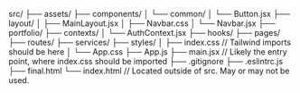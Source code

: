 src/
├── assets/
├── components/
│   └── common/
│       └── Button.jsx
├── layout/
│   ├── MainLayout.jsx
│   ├── Navbar.css
│   └── Navbar.jsx
├── portfolio/
├── contexts/
│   └── AuthContext.jsx
├── hooks/
├── pages/
├── routes/
├── services/
├── styles/
│   ├── index.css  // Tailwind imports should be here
│   └── App.css
├── App.js
├── main.jsx  // Likely the entry point, where index.css should be imported
├── .gitignore
├── .eslintrc.js
├── final.html
└── index.html   // Located outside of src.  May or may not be used.